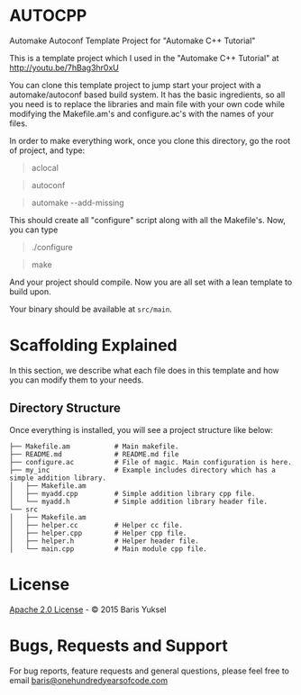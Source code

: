AUTOCPP
==================================

Automake Autoconf Template Project for "Automake C++ Tutorial"

This is a template project which I used in the "Automake C++ Tutorial" at http://youtu.be/7hBag3hr0xU

You can clone this template project to jump start your project with a automake/autoconf based build system.
It has the basic ingredients, so all you need is to replace the libraries and main file with your own code
while modifying the Makefile.am's and configure.ac's with the names of your files.

In order to make everything work, once you clone this directory, go the root of project, and type:
> aclocal

> autoconf

> automake --add-missing

This should create all "configure" script along with all the Makefile's. Now, you can type
> ./configure

> make

And your project should compile. Now you are all set with a lean template to build upon.

Your binary should be available at ```src/main```.


# Scaffolding Explained #

In this section, we describe what each file does in this template and how you can modify them to your needs.

## Directory Structure ##

Once everything is installed, you will see a project structure like below:

```
├── Makefile.am           # Main makefile.
├── README.md             # README.md file
├── configure.ac          # File of magic. Main configuration is here.
├── my_inc                # Example includes directory which has a simple addition library.
│   ├── Makefile.am
│   ├── myadd.cpp         # Simple addition library cpp file.
│   └── myadd.h           # Simple addition library header file.
└── src
│   ├── Makefile.am
│   ├── helper.cc         # Helper cc file.
│   ├── helper.cpp        # Helper cpp file.
│   ├── helper.h          # Helper header file.
│   └── main.cpp          # Main module cpp file.
```

# License

[Apache 2.0 License](LICENSE.md) - &copy; 2015 Baris Yuksel

# Bugs, Requests and Support #

For bug reports, feature requests and general questions, please feel free to email baris@onehundredyearsofcode.com
